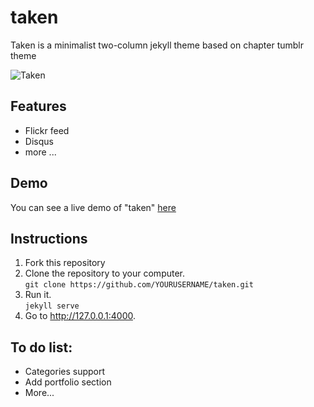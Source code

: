 # taken

Taken is a minimalist two-column jekyll theme based on chapter tumblr theme 

![Taken](https://github.com/vfalanis/taken/blob/master/Taken.png)

## Features
* Flickr feed
* Disqus
* more ...

## Demo
You can see a live demo of "taken" [here](http://vfalanis.github.io/taken)

## Instructions

1. Fork this repository
2. Clone the repository to your computer.<br />`git clone https://github.com/YOURUSERNAME/taken.git` 
3. Run it.<br />`jekyll serve`
4. Go to http://127.0.0.1:4000.

## To do list:
* Categories support
* Add portfolio section
* More...

